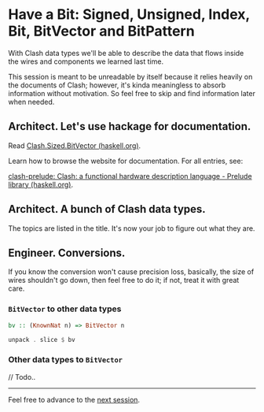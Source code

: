 # Have a Bit: Signed, Unsigned, Index, Bit, BitVector and BitPattern

With Clash data types we'll be able to describe the data that flows inside the wires and components we learned last time.

This session is meant to be unreadable by itself because it relies heavily on the documents of Clash; however, it's kinda meaningless to absorb information without motivation. So feel free to skip and find information later when needed.

## Architect. Let's use hackage for documentation.

Read [Clash.Sized.BitVector (haskell.org)](https://hackage.haskell.org/package/clash-prelude-1.6.4/docs/Clash-Sized-BitVector.html).

Learn how to browse the website for documentation. For all entries, see:

[clash-prelude: Clash: a functional hardware description language - Prelude library (haskell.org)](https://hackage.haskell.org/package/clash-prelude-1.6.4).

## Architect. A bunch of Clash data types.

The topics are listed in the title. It's now your job to figure out what they are.

## Engineer. Conversions.

If you know the conversion won't cause precision loss, basically, the size of wires shouldn't go down, then feel free to do it; if not, treat it with great care.

### `BitVector` to other data types

```haskell
bv :: (KnownNat n) => BitVector n

unpack . slice $ bv
```

### Other data types to `BitVector`

// Todo..

---

Feel free to advance to the [next session](4-data.md).
